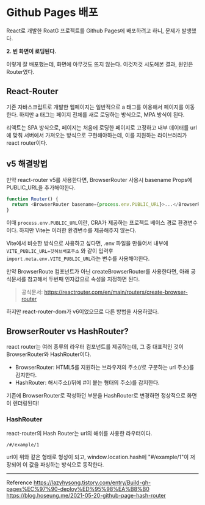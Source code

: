 # Github Pages 배포

React로 개발한 RoatG 프로젝트를 Github Pages에 배포하려고 하니, 문제가 발생했다.

**2. 빈 화면이 로딩된다.**

이렇게 잘 배포했는데, 화면에 아무것도 뜨지 않는다. 이것저것 시도해본 결과, 원인은 Router였다.

## React-Router

기존 자바스크립트로 개발한 웹페이지는 일반적으로 a 태그를 이용해서 페이지를 이동한다. 하지만 a 태그는 페이지 전체를 새로 로딩하는 방식으로, MPA 방식이 된다.

리액트는 SPA 방식으로, 페이지는 처음에 로딩한 페이지로 고정하고 내부 데이터를 url에 맞춰 서버에서 가져오는 방식으로 구현해야하는데, 이를 지원하는 라이브러리가 react router이다.

## v5 해결방법

만약 react-router v5를 사용한다면, BrowserRouter 사용시 basename Props에 PUBLIC_URL을 추가해야한다.

```typescript
function Router() {
  return <BrowserRouter basename={process.env.PUBLIC_URL}>...</BrowserRouter>;
}
```

이때 `process.env.PUBLIC_URL`이란, CRA가 제공하는 프로젝트 베이스 경로 환경변수이다. 하지만 Vite는 이러한 환경변수를 제공해주지 않는다.

Vite에서 비슷한 방식으로 사용하고 싶다면, .env 파일을 만들어서 내부에 `VITE_PUBLIC_URL=깃허브배포주소` 와 같이 입력후 `import.meta.env.VITE_PUBLIC_URL`라는 변수를 사용해야한다.

만약 BrowserRoute 컴포넌트가 아닌 createBrowserRouter를 사용한다면, 아래 공식문서를 참고해서 두번째 인자값으로 속성을 지정하면 된다.

> 공식문서: https://reactrouter.com/en/main/routers/create-browser-router

하지만 react-router-dom가 v6이었으므로 다른 방법을 사용하였다.

## BrowserRouter vs HashRouter?

react router는 여러 종류의 라우터 컴포넌트를 제공하는데, 그 중 대표적인 것이 BrowserRouter와 HashRouter이다.

- BrowserRouter: HTML5를 지원하는 브라우저의 주소(/로 구분하는 url 주소)를 감지한다.
- HashRouter: 해시주소(/뒤에 #이 붙는 형태의 주소)를 감지한다.

기존에 BrowserRouter로 작성하던 부분을 HashRouter로 변경하면 정상적으로 화면이 렌더링된다!

### HashRouter

react-router의 Hash Router는 url의 해쉬를 사용한 라우터이다.

```
/#/example/1
```

url이 위와 같은 형태로 형성이 되고, window.location.hash에 "#/example/1"이 저장되어 이 값을 파싱하는 방식으로 동작한다.

---

Reference
https://lazyhysong.tistory.com/entry/Build-gh-pages%EC%97%90-deploy%ED%95%98%EA%B8%B0
https://blog.hoseung.me/2021-05-20-github-page-hash-router
